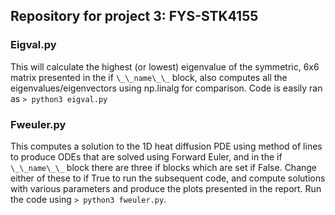 ## Repository for project 3: FYS-STK4155

### Eigval.py
This will calculate the highest (or lowest) eigenvalue of the symmetric, 6x6 matrix presented in the
if `\_\_name\_\_` block, also computes all the eigenvalues/eigenvectors using np.linalg for comparison.
Code is easily ran as `> python3 eigval.py`

### Fweuler.py
This computes a solution to the 1D heat  diffusion PDE using method of lines to produce ODEs that are solved using Forward Euler, and in the if `\_\_name\_\_` block there are three if blocks 
which are set if False. Change either of these to if True to run the subsequent code, and compute solutions with various 
parameters and produce the plots presented in the report. Run the code using `> python3 fweuler.py`.
